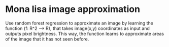 # Mona lisa image approximation
Use random forest regression to approximate an image by learning the function (f: R^2 --> R), that takes image(x,y) coordinates as input and outputs pixel brightness. This way, the function learns to approximate areas of the image that it has not seen before. 
<!-- ![alt text](https://github.com/[username]/[reponame]/blob/[branch]/image.jpg?raw=true) -->
